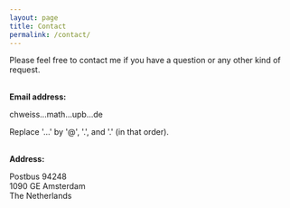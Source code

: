 ```yaml
---
layout: page
title: Contact
permalink: /contact/
---
```


Please feel free to contact me if you have a question or any other kind of request.
<br/><br/>

**Email address:**

chweiss...math...upb...de

Replace '...' by '@', '.', and '.' (in that order).
<br/><br/>


**Address:**

Postbus 94248\
1090 GE Amsterdam\
The Netherlands
